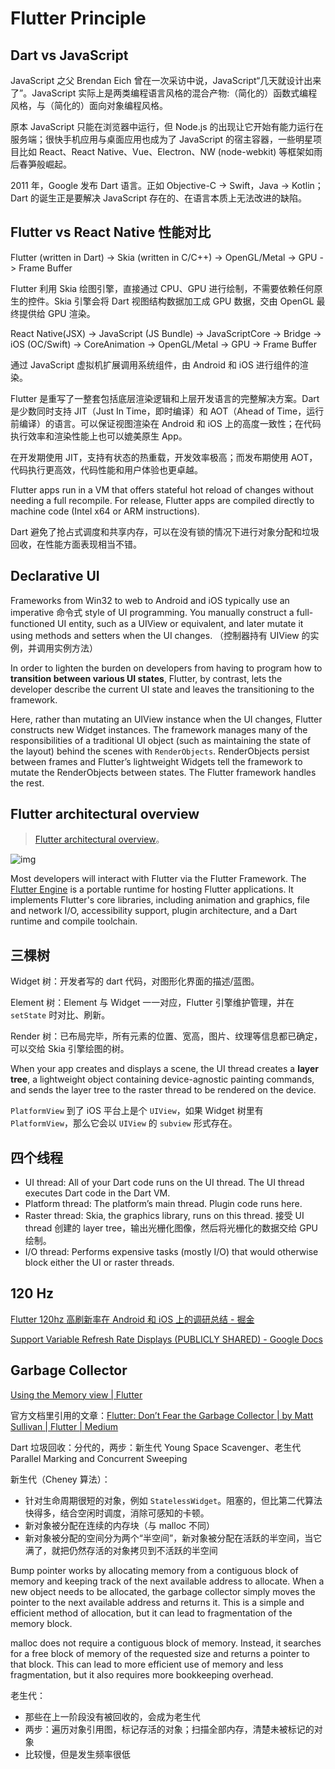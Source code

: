 # Flutter Principle

## Dart vs JavaScript

JavaScript 之父 Brendan Eich 曾在一次采访中说，JavaScript“几天就设计出来了”。JavaScript 实际上是两类编程语言风格的混合产物:（简化的）函数式编程风格，与（简化的）面向对象编程风格。

原本 JavaScript 只能在浏览器中运行，但 Node.js 的出现让它开始有能力运行在服务端；很快手机应用与桌面应用也成为了 JavaScript 的宿主容器，一些明星项目比如 React、React Native、Vue、Electron、NW (node-webkit) 等框架如雨后春笋般崛起。

2011 年，Google 发布 Dart 语言。正如 Objective-C -> Swift，Java -> Kotlin；Dart 的诞生正是要解决 JavaScript 存在的、在语言本质上无法改进的缺陷。

## Flutter vs React Native 性能对比

Flutter (written in Dart) -> Skia (written in C/C++) -> OpenGL/Metal -> GPU -> Frame Buffer

Flutter 利用 Skia 绘图引擎，直接通过 CPU、GPU 进行绘制，不需要依赖任何原生的控件。Skia 引擎会将 Dart 视图结构数据加工成 GPU 数据，交由 OpenGL 最终提供给 GPU 渲染。

React Native(JSX) -> JavaScript (JS Bundle) -> JavaScriptCore -> Bridge -> iOS (OC/Swift) -> CoreAnimation -> OpenGL/Metal -> GPU -> Frame Buffer

通过 JavaScript 虚拟机扩展调用系统组件，由 Android 和 iOS 进行组件的渲染。

Flutter 是重写了一整套包括底层渲染逻辑和上层开发语言的完整解决方案。Dart 是少数同时支持 JIT（Just In Time，即时编译）和 AOT（Ahead of Time，运行前编译）的语言。可以保证视图渲染在 Android 和 iOS 上的高度一致性；在代码执行效率和渲染性能上也可以媲美原生 App。

在开发期使用 JIT，支持有状态的热重载，开发效率极高；而发布期使用 AOT，代码执行更高效，代码性能和用户体验也更卓越。

Flutter apps run in a VM that offers stateful hot reload of changes without needing a full recompile. For release, Flutter apps are compiled directly to machine code (Intel x64 or ARM instructions).

Dart 避免了抢占式调度和共享内存，可以在没有锁的情况下进行对象分配和垃圾回收，在性能方面表现相当不错。

## Declarative UI

Frameworks from Win32 to web to Android and iOS typically use an imperative 命令式 style of UI programming. You manually construct a full-functioned UI entity, such as a UIView or equivalent, and later mutate it using methods and setters when the UI changes. （控制器持有 UIView 的实例，并调用实例方法）

In order to lighten the burden on developers from having to program how to **transition between various UI states**, Flutter, by contrast, lets the developer describe the current UI state and leaves the transitioning to the framework.

Here, rather than mutating an UIView instance when the UI changes, Flutter constructs new Widget instances. The framework manages many of the responsibilities of a traditional UI object (such as maintaining the state of the layout) behind the scenes with `RenderObjects`. RenderObjects persist between frames and Flutter’s lightweight Widgets tell the framework to mutate the RenderObjects between states. The Flutter framework handles the rest.

## Flutter architectural overview

> [Flutter architectural overview](https://flutter.dev/docs/resources/architectural-overview)。

![img](/assets/images/9B096B50-89DA-4F44-883D-29C43FB985B7.png)

Most developers will interact with Flutter via the Flutter Framework. The [Flutter Engine](https://github.com/flutter/engine) is a portable runtime for hosting Flutter applications. It implements Flutter's core libraries, including animation and graphics, file and network I/O, accessibility support, plugin architecture, and a Dart runtime and compile toolchain.

## 三棵树

Widget 树：开发者写的 dart 代码，对图形化界面的描述/蓝图。

Element 树：Element 与 Widget 一一对应，Flutter 引擎维护管理，并在 `setState` 时对比、刷新。

Render 树：已布局完毕，所有元素的位置、宽高，图片、纹理等信息都已确定，可以交给 Skia 引擎绘图的树。

When your app creates and displays a scene, the UI thread creates a **layer tree**, a lightweight object containing device-agnostic painting commands, and sends the layer tree to the raster thread to be rendered on the device.

`PlatformView` 到了 iOS 平台上是个 `UIView`，如果 Widget 树里有 `PlatformView`，那么它会以 `UIView` 的 `subview` 形式存在。

## 四个线程

- UI thread: All of your Dart code runs on the UI thread. The UI thread executes Dart code in the Dart VM.
- Platform thread: The platform’s main thread. Plugin code runs here.
- Raster thread: Skia, the graphics library, runs on this thread. 接受 UI thread 创建的 layer tree，输出光栅化图像，然后将光栅化的数据交给 GPU 绘制。
- I/O thread: Performs expensive tasks (mostly I/O) that would otherwise block either the UI or raster threads.

## 120 Hz

[Flutter 120hz 高刷新率在 Android 和 iOS 上的调研总结 - 掘金](https://juejin.cn/post/7081273509690736653)

[Support Variable Refresh Rate Displays (PUBLICLY SHARED) - Google Docs](https://docs.google.com/document/d/1O-ot6MydAl5pAr_XGnpR-Qq5A5CPDF6edaPu8xQtgCQ/edit?resourcekey=0-LlXeGtGRC67XL4NrGoc91A)

## Garbage Collector

[Using the Memory view | Flutter](https://docs.flutter.dev/development/tools/devtools/memory)

官方文档里引用的文章：[Flutter: Don’t Fear the Garbage Collector | by Matt Sullivan | Flutter | Medium](https://medium.com/flutter/flutter-dont-fear-the-garbage-collector-d69b3ff1ca30)

Dart 垃圾回收：分代的，两步：新生代 Young Space Scavenger、老生代 Parallel Marking and Concurrent Sweeping

新生代（Cheney 算法）：

- 针对生命周期很短的对象，例如 `StatelessWidget`。阻塞的，但比第二代算法快得多，结合空闲时调度，消除可感知的卡顿。
- 新对象被分配在连续的内存块（与 malloc 不同）
- 新对象被分配的空间分为两个“半空间”，新对象被分配在活跃的半空间，当它满了，就把仍然存活的对象拷贝到不活跃的半空间

Bump pointer works by allocating memory from a contiguous block of memory and keeping track of the next available address to allocate. When a new object needs to be allocated, the garbage collector simply moves the pointer to the next available address and returns it. This is a simple and efficient method of allocation, but it can lead to fragmentation of the memory block.

malloc does not require a contiguous block of memory. Instead, it searches for a free block of memory of the requested size and returns a pointer to that block. This can lead to more efficient use of memory and less fragmentation, but it also requires more bookkeeping overhead.

老生代：

- 那些在上一阶段没有被回收的，会成为老生代
- 两步：遍历对象引用图，标记存活的对象；扫描全部内存，清楚未被标记的对象
- 比较慢，但是发生频率很低
